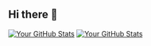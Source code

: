## Hi there 👋

[![Your GitHub Stats](https://github-readme-stats.vercel.app/api?kedster=kedster&show_icons=true&theme=transparent)](https://github.com/kedster)
[![Your GitHub Stats](https://github-readme-stats.vercel.app/api?username=kedster&show_icons=true&theme=transparent)](https://github.com/kedster)

<!--
**kedster/kedster** is a ✨ _special_ ✨ repository because its `README.md` (this file) appears on your GitHub profile.

Here are some ideas to get you started:

- 🔭 I’m currently working on ...
- 🌱 I’m currently learning ...
- 👯 I’m looking to collaborate on ...
- 🤔 I’m looking for help with ...
- 💬 Ask me about ...
- 📫 How to reach me: ...
- 😄 Pronouns: ...
- ⚡ Fun fact: ...
-->
